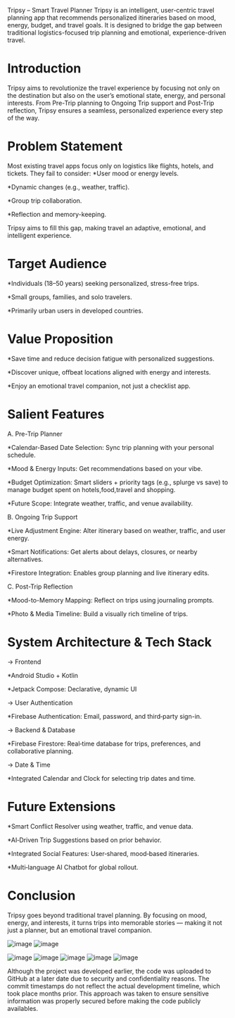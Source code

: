 Tripsy – Smart Travel Planner
Tripsy is an intelligent, user-centric travel planning app that recommends personalized itineraries based on mood, energy, budget, and travel goals. It is designed to bridge the gap between traditional logistics-focused trip planning and emotional, experience-driven travel.


# Introduction
Tripsy aims to revolutionize the travel experience by focusing not only on the destination but also on the user’s emotional state, energy, and personal interests. From Pre-Trip planning to Ongoing Trip support and Post-Trip reflection, Tripsy ensures a seamless, personalized experience every step of the way.

# Problem Statement
Most existing travel apps focus only on logistics like flights, hotels, and tickets. They fail to consider:
*User mood or energy levels.

*Dynamic changes (e.g., weather, traffic).

*Group trip collaboration.

*Reflection and memory-keeping.

Tripsy aims to fill this gap, making travel an adaptive, emotional, and intelligent experience.

# Target Audience
*Individuals (18–50 years) seeking personalized, stress-free trips.

*Small groups, families, and solo travelers.

*Primarily urban users in developed countries.

# Value Proposition
*Save time and reduce decision fatigue with personalized suggestions.

*Discover unique, offbeat locations aligned with energy and interests.

*Enjoy an emotional travel companion, not just a checklist app.

# Salient Features
A. Pre-Trip Planner

*Calendar-Based Date Selection: Sync trip planning with your personal schedule.

*Mood & Energy Inputs: Get recommendations based on your vibe.

*Budget Optimization: Smart sliders + priority tags (e.g., splurge vs save) to manage budget spent on hotels,food,travel and shopping.

*Future Scope: Integrate weather, traffic, and venue availability.

B. Ongoing Trip Support

*Live Adjustment Engine: Alter itinerary based on weather, traffic, and user energy.

*Smart Notifications: Get alerts about delays, closures, or nearby alternatives.

*Firestore Integration: Enables group planning and live itinerary edits.

C. Post-Trip Reflection

*Mood-to-Memory Mapping: Reflect on trips using journaling prompts.

*Photo & Media Timeline: Build a visually rich timeline of trips.

# System Architecture & Tech Stack

-> Frontend

*Android Studio + Kotlin

*Jetpack Compose: Declarative, dynamic UI

-> User Authentication

*Firebase Authentication: Email, password, and third‑party sign-in.

-> Backend & Database

*Firebase Firestore: Real‑time database for trips, preferences, and collaborative planning.

-> Date & Time

*Integrated Calendar and Clock for selecting trip dates and time.

# Future Extensions

*Smart Conflict Resolver using weather, traffic, and venue data.

*AI‑Driven Trip Suggestions based on prior behavior.


*Integrated Social Features: User‑shared, mood‑based itineraries.

*Multi‑language AI Chatbot for global rollout.

# Conclusion
Tripsy goes beyond traditional travel planning. By focusing on mood, energy, and interests, it turns trips into memorable stories — making it not just a planner, but an emotional travel companion.

![image](https://github.com/user-attachments/assets/59b822b2-50ac-4993-acb2-8871399156fb)
![image](https://github.com/user-attachments/assets/7987072f-bba1-4412-a97e-63c58cd19ce3)

![image](https://github.com/user-attachments/assets/a48896ae-3556-4fc1-9e31-036a119333bf)
![image](https://github.com/user-attachments/assets/c8556b73-c77c-489d-b350-e7f50137d6d3)
![image](https://github.com/user-attachments/assets/013ba189-e69d-4c8a-b11e-116293d205b3)
![image](https://github.com/user-attachments/assets/6fcf1bd3-613e-42b3-948f-0304518c5358)
![image](https://github.com/user-attachments/assets/ada56586-1fae-4275-8d93-4faf6d32073b)


Although the project was developed earlier, the code was uploaded to GitHub at a later date due to security and confidentiality reasons. The commit timestamps do not reflect the actual development timeline, which took place months prior. This approach was taken to ensure sensitive information was properly secured before making the code publicly availables.
